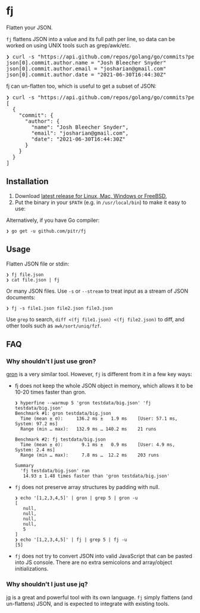 # fj

Flatten your JSON.

`fj` flattens JSON into a value and its full path per line, so data can be worked on using UNIX tools such as grep/awk/etc.

<pre>
❯ curl -s "https://api.github.com/repos/golang/go/commits?per_page=1" | <b>fj</b> | grep commit.author
json[0].commit.author.name = "Josh Bleecher Snyder"
json[0].commit.author.email = "josharian@gmail.com"
json[0].commit.author.date = "2021-06-30T16:44:30Z"
</pre>

fj can un-flatten too, which is useful to get a subset of JSON:

<pre>
❯ curl -s "https://api.github.com/repos/golang/go/commits?per_page=1" | fj | grep commit.author | <b>fj -u</b> | jq
[
  {
    "commit": {
      "author": {
        "name": "Josh Bleecher Snyder",
        "email": "josharian@gmail.com",
        "date": "2021-06-30T16:44:30Z"
      }
    }
  }
]
</pre>

## Installation

1. Download [latest release for Linux, Mac, Windows or FreeBSD](https://github.com/pitr/fj/releases),
2. Put the binary in your `$PATH` (e.g. in `/usr/local/bin`) to make it easy to use:

Alternatively, if you have Go compiler:

```
❯ go get -u github.com/pitr/fj
```

## Usage

Flatten JSON file or stdin:

```
❯ fj file.json
❯ cat file.json | fj
```

Or many JSON files. Use `-s` or `--stream` to treat input as a stream of JSON documents:

```
❯ fj -s file1.json file2.json file3.json
```

Use `grep` to search, `diff <(fj file1.json) <(fj file2.json)` to diff, and other  tools such as `awk/sort/uniq/fzf`.

## FAQ

### Why shouldn't I just use gron?

[gron](https://github.com/tomnomnom/gron) is a very similar tool. However, `fj` is different from it in a few key ways:

- fj does not keep the whole JSON object in memory, which allows it to be 10-20 times faster than gron.

  ```
  ❯ hyperfine --warmup 5 'gron testdata/big.json' 'fj testdata/big.json'
  Benchmark #1: gron testdata/big.json
    Time (mean ± σ):     136.2 ms ±   1.9 ms    [User: 57.1 ms, System: 97.2 ms]
    Range (min … max):   132.9 ms … 140.2 ms    21 runs

  Benchmark #2: fj testdata/big.json
    Time (mean ± σ):       9.1 ms ±   0.9 ms    [User: 4.9 ms, System: 2.4 ms]
    Range (min … max):     7.8 ms …  12.2 ms    203 runs

  Summary
    'fj testdata/big.json' ran
     14.93 ± 1.48 times faster than 'gron testdata/big.json'
  ```

- `fj` does not preserve array structures by padding with null.

  ```
  ❯ echo '[1,2,3,4,5]' | gron | grep 5 | gron -u
  [
     null,
     null,
     null,
     null,
     5
  ]
  ❯ echo '[1,2,3,4,5]' | fj | grep 5 | fj -u
  [5]
  ```

- `fj` does not try to convert JSON into valid JavaScript that can be pasted into JS console. There are no extra semicolons and array/object initializations.

### Why shouldn't I just use jq?
[jq](https://stedolan.github.io/jq/) is a great and powerful tool with its own language. `fj` simply flattens (and un-flattens) JSON, and is expected to integrate with existing tools.
